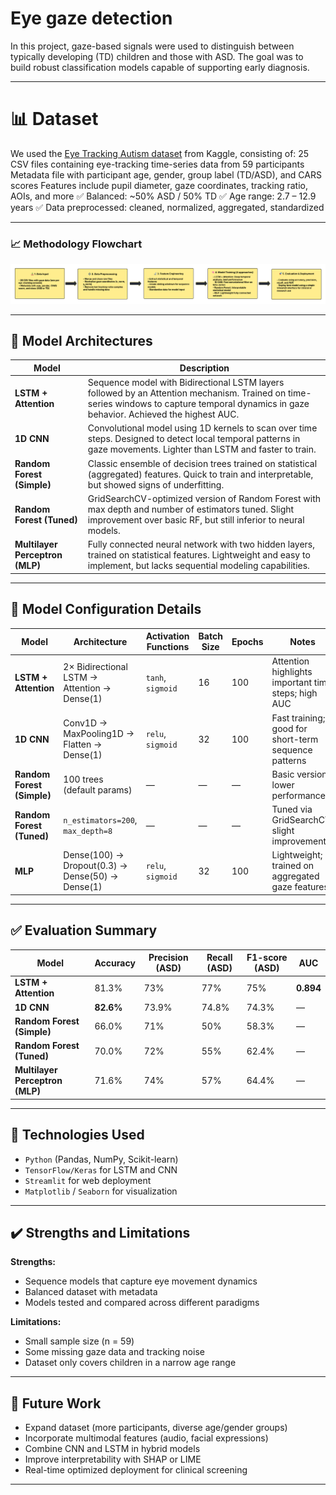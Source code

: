 # Eye gaze detection
In this project, gaze-based signals were used to distinguish between typically developing (TD) children and those with ASD. The goal was to build robust classification models capable of supporting early diagnosis.

---

# 📊 Dataset
We used the [Eye Tracking Autism dataset](https://www.kaggle.com/datasets/imtkaggleteam/eye-tracking-autism) from Kaggle, consisting of:
25 CSV files containing eye-tracking time-series data from 59 participants
Metadata file with participant age, gender, group label (TD/ASD), and CARS scores
Features include pupil diameter, gaze coordinates, tracking ratio, AOIs, and more
✅ Balanced: ~50% ASD / 50% TD
✅ Age range: 2.7 – 12.9 years
✅ Data preprocessed: cleaned, normalized, aggregated, standardized

---

### 📈 Methodology Flowchart

![Pipeline Diagram](flowchart.png)

---
## 🧠 Model Architectures

| Model | Description |
|-------|-------------|
| **LSTM + Attention** | Sequence model with Bidirectional LSTM layers followed by an Attention mechanism. Trained on time-series windows to capture temporal dynamics in gaze behavior. Achieved the highest AUC. |
| **1D CNN** | Convolutional model using 1D kernels to scan over time steps. Designed to detect local temporal patterns in gaze movements. Lighter than LSTM and faster to train. |
| **Random Forest (Simple)** | Classic ensemble of decision trees trained on statistical (aggregated) features. Quick to train and interpretable, but showed signs of underfitting. |
| **Random Forest (Tuned)** | GridSearchCV-optimized version of Random Forest with max depth and number of estimators tuned. Slight improvement over basic RF, but still inferior to neural models. |
| **Multilayer Perceptron (MLP)** | Fully connected neural network with two hidden layers, trained on statistical features. Lightweight and easy to implement, but lacks sequential modeling capabilities. |

---
## 🔧 Model Configuration Details

| Model | Architecture | Activation Functions | Batch Size | Epochs | Notes |
|-------|--------------|----------------------|------------|--------|-------|
| **LSTM + Attention** | 2× Bidirectional LSTM → Attention → Dense(1) | `tanh`, `sigmoid` | 16 | 100 | Attention highlights important time steps; high AUC |
| **1D CNN** | Conv1D → MaxPooling1D → Flatten → Dense(1) | `relu`, `sigmoid` | 32 | 100 | Fast training; good for short-term sequence patterns |
| **Random Forest (Simple)** | 100 trees (default params) | — | — | — | Basic version, lower performance |
| **Random Forest (Tuned)** | `n_estimators=200`, `max_depth=8` | — | — | — | Tuned via GridSearchCV; slight improvement |
| **MLP** | Dense(100) → Dropout(0.3) → Dense(50) → Dense(1) | `relu`, `sigmoid` | 32 | 100 | Lightweight; trained on aggregated gaze features |


---

## ✅ Evaluation Summary

| Model | Accuracy | Precision (ASD) | Recall (ASD) | F1-score (ASD) | AUC |
|-------|----------|-----------------|--------------|----------------|-----|
| **LSTM + Attention** | 81.3% | 73% | 77% | 75% | **0.894** |
| **1D CNN** | **82.6%** | 73.9% | 74.8% | 74.3% | — |
| **Random Forest (Simple)** | 66.0% | 71% | 50% | 58.3% | — |
| **Random Forest (Tuned)** | 70.0% | 72% | 55% | 62.4% | — |
| **Multilayer Perceptron (MLP)** | 71.6% | 74% | 57% | 64.4% | — |


---

## 🧰 Technologies Used

- `Python` (Pandas, NumPy, Scikit-learn)
- `TensorFlow/Keras` for LSTM and CNN
- `Streamlit` for web deployment
- `Matplotlib` / `Seaborn` for visualization

---

## ✔️ Strengths and Limitations

**Strengths:**
- Sequence models that capture eye movement dynamics
- Balanced dataset with metadata
- Models tested and compared across different paradigms

**Limitations:**
- Small sample size (n = 59)
- Some missing gaze data and tracking noise
- Dataset only covers children in a narrow age range

---

## 🚀 Future Work

- Expand dataset (more participants, diverse age/gender groups)
- Incorporate multimodal features (audio, facial expressions)
- Combine CNN and LSTM in hybrid models
- Improve interpretability with SHAP or LIME
- Real-time optimized deployment for clinical screening

---
